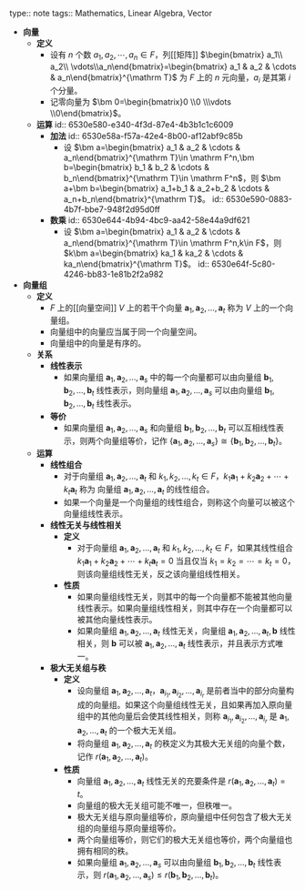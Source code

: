 type:: note
tags:: Mathematics, Linear Algebra, Vector

- **向量**
	- **定义**
		- 设有 $n$ 个数 $a_1,a_2,\cdots,a_n \in F$，列[[矩阵]] $\begin{bmatrix} a_1\\ a_2\\ \vdots\\a_n\end{bmatrix}=\begin{bmatrix} a_1 & a_2 & \cdots & a_n\end{bmatrix}^{\mathrm T}$ 为 $F$ 上的 $n$ 元向量，$a_i$ 是其第 $i$ 个分量。
		- 记零向量为 $\bm 0=\begin{bmatrix}0 \\0 \\\vdots \\0\end{bmatrix}$。
	- **运算**
	  id:: 6530e580-e340-4f3d-87e4-4b3b1c1c6009
		- **加法**
		  id:: 6530e58a-f57a-42e4-8b00-af12abf9c85b
			- 设 $\bm a=\begin{bmatrix} a_1 & a_2 & \cdots & a_n\end{bmatrix}^{\mathrm T}\in \mathrm F^n,\bm b=\begin{bmatrix} b_1 & b_2 & \cdots & b_n\end{bmatrix}^{\mathrm T}\in \mathrm F^n$，则 $\bm a+\bm b=\begin{bmatrix} a_1+b_1 & a_2+b_2 & \cdots & a_n+b_n\end{bmatrix}^{\mathrm T}$。
			  id:: 6530e590-0883-4b7f-bbe7-948f2d95d0ff
		- **数乘**
		  id:: 6530e644-4b94-4bc9-aa42-58e44a9df621
			- 设 $\bm a=\begin{bmatrix} a_1 & a_2 & \cdots & a_n\end{bmatrix}^{\mathrm T}\in \mathrm F^n,k\in F$，则 $k\bm a=\begin{bmatrix} ka_1 & ka_2 & \cdots & ka_n\end{bmatrix}^{\mathrm T}$。
			  id:: 6530e64f-5c80-4246-bb83-1e81b2f2a982
- **向量组**
	- **定义**
		- $F$ 上的[[向量空间]] $V$ 上的若干个向量 $\bm a_1,\bm a_2,\dots,\bm a_t$ 称为 $V$ 上的一个向量组。
		- 向量组中的向量应当属于同一个向量空间。
		- 向量组中的向量是有序的。
	- **关系**
		- **线性表示**
			- 如果向量组 $\bm a_1,\bm a_2,\dots,\bm a_s$  中的每一个向量都可以由向量组 $\bm b_1,\bm b_2,\dots,\bm b_t$ 线性表示，则向量组 $\bm a_1,\bm a_2,\dots,\bm a_s$ 可以由向量组 $\bm b_1,\bm b_2,\dots,\bm b_t$ 线性表示。
		- **等价**
			- 如果向量组 $\bm a_1,\bm a_2,\dots,\bm a_s$ 和向量组 $\bm b_1,\bm b_2,\dots,\bm b_t$ 可以互相线性表示，则两个向量组等价，记作 $\{\bm a_1,\bm a_2,\dots,\bm a_s\}\cong\{\bm b_1,\bm b_2,\dots,\bm b_t\}$。
	- **运算**
		- **线性组合**
			- 对于向量组 $\bm a_1,\bm a_2,\dots,\bm a_t$ 和 $k_1,k_2,\dots,k_t\in F$，$k_1\bm a_1+k_2\bm a_2+\cdots+k_t\bm a_t$ 称为 向量组 $\bm a_1,\bm a_2,\dots,\bm a_t$ 的线性组合。
			- 如果一个向量是一个向量组的线性组合，则称这个向量可以被这个向量组线性表示。
		- **线性无关与线性相关**
			- **定义**
				- 对于向量组 $\bm a_1,\bm a_2,\dots,\bm a_t$ 和 $k_1,k_2,\dots,k_t\in F$，如果其线性组合 $k_1\bm a_1+k_2\bm a_2+\cdots+k_t\bm a_t=0$ 当且仅当 $k_1=k_2=\cdots=k_t=0$，则该向量组线性无关，反之该向量组线性相关。
			- **性质**
				- 如果向量组线性无关，则其中的每一个向量都不能被其他向量线性表示。如果向量组线性相关，则其中存在一个向量都可以被其他向量线性表示。
				- 如果向量组 $\bm a_1,\bm a_2,\dots,\bm a_t$ 线性无关，向量组 $\bm a_1,\bm a_2,\dots,\bm a_t,\bm b$ 线性相关，则 $\bm b$ 可以被 $\bm a_1,\bm a_2,\dots,\bm a_t$ 线性表示，并且表示方式唯一。
		- **极大无关组与秩**
			- **定义**
				- 设向量组 $\bm a_1,\bm a_2,\dots,\bm a_t$，$\bm a_{i_1},\bm a_{i_2},\dots,\bm a_{i_r}$ 是前者当中的部分向量构成的向量组。如果这个向量组线性无关，且如果再加入原向量组中的其他向量后会使其线性相关，则称 $\bm a_{i_1},\bm a_{i_2},\dots,\bm a_{i_r}$ 是 $\bm a_1,\bm a_2,\dots,\bm a_t$ 的一个极大无关组。
				- 将向量组 $\bm a_1,\bm a_2,\dots,\bm a_t$ 的秩定义为其极大无关组的向量个数，记作 $r(\bm a_1,\bm a_2,\dots,\bm a_t)$。
			- **性质**
				- 向量组 $\bm a_1,\bm a_2,\dots,\bm a_t$ 线性无关的充要条件是 $r(\bm a_1,\bm a_2,\dots,\bm a_t)=t$。
				- 向量组的极大无关组可能不唯一，但秩唯一。
				- 极大无关组与原向量组等价，原向量组中任何包含了极大无关组的向量组与原向量组等价。
				- 两个向量组等价，则它们的极大无关组也等价，两个向量组也拥有相同的秩。
				- 如果向量组 $\bm a_1,\bm a_2,\dots,\bm a_s$ 可以由向量组 $\bm b_1,\bm b_2,\dots,\bm b_t$ 线性表示，则 $r(\bm a_1,\bm a_2,\dots,\bm a_s)\le r(\bm b_1,\bm b_2,\dots,\bm b_t)$。